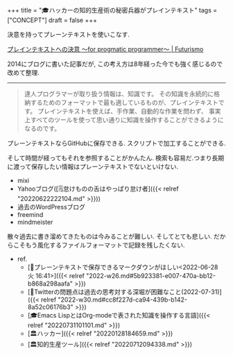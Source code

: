 +++
title = "🎓ハッカーの知的生産術の秘密兵器がプレインテキスト"
tags = ["CONCEPT"]
draft = false
+++

決意を持ってプレーンテキストを使いこなす.

[プレインテキストへの決意 ～for progmatic programmer～ | Futurismo](https://futurismo.biz/archives/2209/)

2014にブログに書いた記事だが, この考え方は8年経った今でも強く感じるので改めて整理.

---

> 達人プログラマーが取り扱う情報は、知識です。 その知識を永続的に格納するためのフォーマットで最も適しているものが、プレインテキストです。 プレインテキストを使えば、手作業、自動的な作業を問わず、 事実上すべてのツールを使って思い通りに知識を操作することができるようになるのです。

プレーンテキストならGitHubに保存できる. スクリプトで加工することができる.

そして時間が経ってもそれを参照することがかんたん. 検索も容易だ.つまり長期に渡って保存したい情報はプレーンテキストでないといけない.

-   mixi
-   Yahooブログ([🗒怠けものの舌はやっぱり怠け者]({{< relref "20220622222104.md" >}}))
-   過去のWordPressブログ
-   freemind
-   mindmeister

散々過去に書き溜めてきたものは今みることが難しい. そしてとても悲しい. だからこそもう風化するファイルフォーマットで記録を残したくない.

-   ref.
    -   [💭プレーンテキストで保存できるマークダウンがほしい<2022-06-28 火 16:41>]({{< relref "2022-w26.md#5b923381-e007-470a-bb12-b868a298aafa" >}})
    -   [💭Twitterの問題点は過去の思考対する深堀が困難なこと(2022-07-31)]({{< relref "2022-w30.md#cc8f227d-ca94-439b-b142-8a52c06176b3" >}})
    -   [🎓Emacs LispとはOrg-modeで表された知識を操作する言語]({{< relref "20220731101101.md" >}})
    -   [🏛ハッカー]({{< relref "20220128184659.md" >}})
    -   [🏛知的生産ツール]({{< relref "20220712094338.md" >}})
